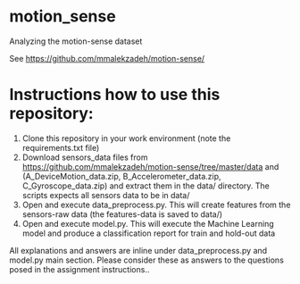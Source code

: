 # motion_sense
Analyzing the motion-sense dataset 

See https://github.com/mmalekzadeh/motion-sense/

# Instructions how to use this repository:
1. Clone this repository in your work environment (note the requirements.txt file)
2. Download sensors_data files from https://github.com/mmalekzadeh/motion-sense/tree/master/data and (A_DeviceMotion_data.zip, B_Accelerometer_data.zip, C_Gyroscope_data.zip) and extract them in the data/ directory. The scripts expects all sensors data to be in data/
3. Open and execute data_preprocess.py. This will create features from the sensors-raw data (the features-data is saved to data/)
4. Open and execute model.py. This will execute the Machine Learning model and produce a classification report for train and hold-out data

All explanations and answers are inline under data_preprocess.py and model.py main section.
Please consider these as answers to the questions posed in the assignment instructions..
